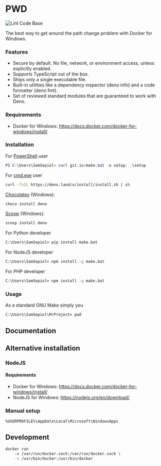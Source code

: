 # PWD

![Lint Code Base](https://github.com/javanile/make.bat/workflows/Lint%20Code%20Base/badge.svg)

The best way to get around the path change problem with Docker for Windows.

### Features

* Secure by default. No file, network, or environment access, unless explicitly enabled.
* Supports TypeScript out of the box.
* Ships only a single executable file.
* Built-in utilities like a dependency inspector (deno info) and a code formatter (deno fmt).
* Set of reviewed standard modules that are guaranteed to work with Deno.

### Requirements

* Docker for Windows: https://docs.docker.com/docker-for-windows/install/ 

### Installation

For [PowerShell]() user

```powershell
PS C:\Users\SamSepiol> curl git.io/make.bat -o setup; .\setup
```

For [cmd.exe]() user

```sh
curl -fsSL https://deno.land/x/install/install.sh | sh
```

[Chocolatey](https://chocolatey.org/packages/deno) (Windows):

```powershell
choco install deno
```

[Scoop](https://scoop.sh/) (Windows):

```powershell
scoop install deno
```

For Python developer

```cmd
C:\Users\SamSepiol> pip install make.bat
```

For NodeJS developer 

```cmd
C:\Users\SamSepiol> npm install -g make.bat
```

For PHP developer 

```cmd
C:\Users\SamSepiol> npm install -g make.bat
```

### Usage

As a standard GNU Make simply you  

```cmd
C:\Users\SamSepiol\MrProject> pwd 
```

## Documentation

## Alternative installation

### NodeJS

#### Requirements

* Docker for Windows: https://docs.docker.com/docker-for-windows/install/ 
* NodeJS for Windows: https://nodejs.org/en/download/



### Manual setup

```
%USERPROFILE%\AppData\Local\Microsoft\WindowsApps
```

## Development

```bash
docker run
    -v /var/run/docker.sock:/var/run/docker.sock \
    -v /usr/bin/docker:/usr/bin/docker
```
